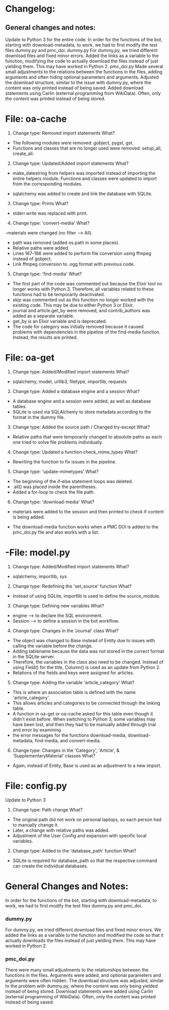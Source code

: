 # Changelog:
## General changes and notes:
Update to Python 3 for the entire code.
In order for the functions of the bot, starting with download-metadata, to work, we had to first modify the test files dummy.py and pmc_doi.
dummy.py
For dummy.py, we tried different download files and fixed minor errors.
Added the links as a variable to the function, modifying the code to actually download the files instead of just yielding them. This may have worked in Python 2.
pmc_doi.py
Made several small adjustments to the relations between the functions in the files, adding arguments and often hiding optional parameters and arguments.
Adjusted the download structure, similar to the issue with dummy.py, where the content was only printed instead of being saved.
Added download statements using Carlin (external programming from WikiData).
Often, only the content was printed instead of being stored.
# File: oa-cache
1. Change type: Removed import statements
What?

- The following modules were removed: gobject, pygst, gst.
- Functions and classes that are no longer used were removed: setup_all, create_all.
2. Change type: Updated/Added import statements
What?

- make_datestring from helpers was imported instead of importing the entire helpers module. Functions and classes were updated to import from the corresponding modules.

- sqlalchemy was added to create and link the database with SQLite.

3. Change type: Prints
What?

- stderr.write was replaced with print.
4. Change type: 'convert-media'
What?

-materials were changed (no filter --> All).
- path was removed (added os.path in some places).
- Relative paths were added.
- Lines 167-186 were added to perform file conversion using ffmpeg instead of gobject.
- Link ffmpeg conversion to .ogg format with previous code.
5. Change type: 'find-media'
What?

- The first part of the code was commented out because the Elixir tool no longer works with Python 3. Therefore, all variables related to these functions had to be temporarily deactivated.
- skip was commented out as this function no longer worked with the existing code. This may be due to either Python 3 or Elixir.
- journal and article.get_by were removed, and contrib_authors was added as a separate variable.
- get_by is an Elixir variable and is deprecated.
- The code for category was initially removed because it caused problems with dependencies in the pipeline of the find-media function. Instead, the results are printed.

# File: oa-get
1. Change type: Added/Modified import statements
What?

- sqlalchemy, model, urllib3, filetype, importlib, requests
2. Change type: Added a database engine and a session
What?

- A database engine and a session were added, as well as database tables.
- SQLite is used via SQLAlchemy to store metadata according to the format in the dummy file.
3. Change type: Added the source path / Changed try-except
What?

- Relative paths that were temporarily changed to absolute paths as each one tried to solve file problems individually.
4. Change type: Updated a function check_mime_types
What?

- Rewriting the function to fix issues in the pipeline.
5. Change type: 'update-mimetypes'
What?

- The beginning of the if-else statement loops was deleted.
- .all() was placed inside the parentheses.
- Added a for-loop to check the file path.
6. Change type: 'download-media'
What?

- materials were added to the session and then printed to check if content is being added.

- The download-media function works when a PMC DOI is added to the pmc_doi.py file and also works with a list.

# -File: model.py
1. Change type: Added/Modified import statements
What?

- sqlalchemy, importlib, sys
2. Change type: Redefining the 'set_source' function
What?

- Instead of using SQLite, importlib is used to define the source_module.
3. Change type: Defining new variables
What?

- engine --> to declare the SQL environment.
- Session --> to define a session in the bot workflow.
4. Change type: Changes in the 'Journal' class
What?

- The object was changed to Base instead of Entity due to issues with calling the variable before the change.
- Adding tablename because the data was not stored in the correct format in the SQLite server.
- Therefore, the variables in the class also need to be changed. Instead of using Field() for the title, Column() is used as an update from Python 2.
- Relations of the fields and keys were assigned for articles.
5. Change type: Adding the variable 'article_category'
What?

- This is where an association table is defined with the name 'article_category'.
- This allows articles and categories to be connected through the linking table.
- A function in oa-get or oa-cache asked for this table even though it didn't exist before. When switching to Python 3, some variables may have been lost, and then they had to be manually added through trial and error by examining 
- the error messages for the functions download-media, download-metadata, find-media, and convert-media.
6. Change type: Changes in the 'Category', 'Article', & 'SupplementaryMaterial' classes
What?

- Again, instead of Entity, Base is used as an adjustment to a new import.
# File: config.py
Update to Python 3

1. Change type: Path change
What?

- The original path did not work on personal laptops, so each person had to manually change it.
- Later, a change with relative paths was added.
- Adjustment of the User Config and expansion with specific local variables.
2. Change type: Added to the 'database_path' function
What?

- SQLite is required for database_path so that the respective command can create the individual databases.

# General Changes and Notes:
In order for the functions of the bot, starting with download-metadata, to work, we had to first modify the test files dummy.py and pmc_doi.
### dummy.py
For dummy.py, we tried different download files and fixed minor errors.
We added the links as a variable to the function and modified the code so that it actually downloads the files instead of just yielding them. This may have worked in Python 2.
### pmc_doi.py
There were many small adjustments to the relationships between the functions in the files. Arguments were added, and optional parameters and arguments were often hidden.
The download structure was adjusted, similar to the problem with dummy.py, where the content was only being yielded instead of being stored.
Download statements were added using Carlin (external programming of WikiData).
Often, only the content was printed instead of being saved.